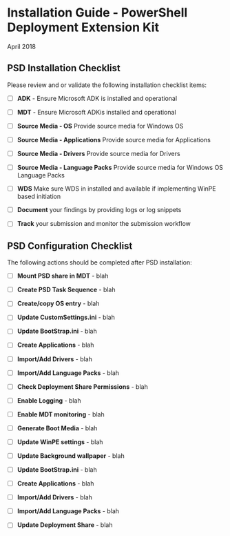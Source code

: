 # Installation Guide - PowerShell Deployment Extension Kit
April 2018

## PSD Installation Checklist
Please review and or validate the following installation checklist items:

* [ ] **ADK** - Ensure Microsoft ADK is installed and operational

* [ ] **MDT** - Ensure Microsoft ADKis installed and operational

* [ ] **Source Media - OS** Provide source media for Windows OS

* [ ] **Source Media - Applications** Provide source media for Applications

* [ ] **Source Media - Drivers** Provide source media for Drivers

* [ ] **Source Media - Language Packs** Provide source media for Windows OS Language Packs

* [ ] **WDS** Make sure WDS in installed and available if implementing WinPE based initiation

* [ ] **Document** your findings by providing logs or log snippets

* [ ] **Track** your submission and monitor the submission workflow


## PSD Configuration Checklist
The following actions should be completed after PSD installation:

* [ ] **Mount PSD share in MDT** - blah

* [ ] **Create PSD Task Sequence** - blah

* [ ] **Create/copy OS entry** - blah

* [ ] **Update CustomSettings.ini** - blah

* [ ] **Update BootStrap.ini** - blah

* [ ] **Create Applications** - blah

* [ ] **Import/Add Drivers** - blah

* [ ] **Import/Add Language Packs** - blah

* [ ] **Check Deployment Share Permissions** - blah

* [ ] **Enable Logging** - blah

* [ ] **Enable MDT monitoring** - blah

* [ ] **Generate Boot Media** - blah

* [ ] **Update WinPE settings** - blah

* [ ] **Update Background wallpaper** - blah

* [ ] **Update BootStrap.ini** - blah

* [ ] **Create Applications** - blah

* [ ] **Import/Add Drivers** - blah

* [ ] **Import/Add Language Packs** - blah

* [ ] **Update Deployment Share** - blah